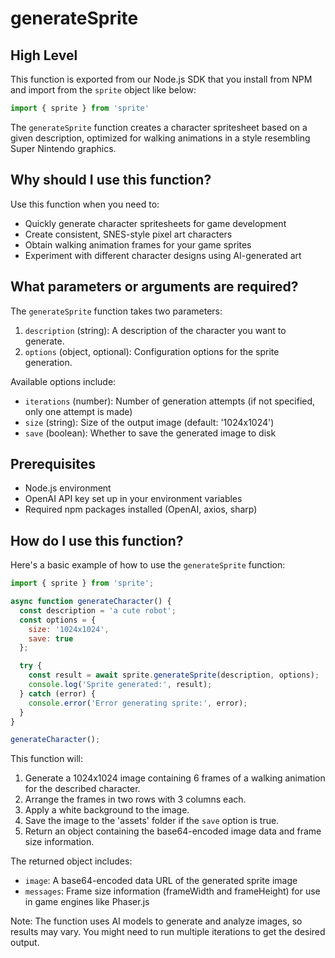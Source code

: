 # generateSprite

## High Level

This function is exported from our Node.js SDK that you install from NPM and import from the `sprite` object like below:

```javascript
import { sprite } from 'sprite'
```

The `generateSprite` function creates a character spritesheet based on a given description, optimized for walking animations in a style resembling Super Nintendo graphics.

## Why should I use this function?

Use this function when you need to:
- Quickly generate character spritesheets for game development
- Create consistent, SNES-style pixel art characters
- Obtain walking animation frames for your game sprites
- Experiment with different character designs using AI-generated art

## What parameters or arguments are required?

The `generateSprite` function takes two parameters:

1. `description` (string): A description of the character you want to generate.
2. `options` (object, optional): Configuration options for the sprite generation.

Available options include:
- `iterations` (number): Number of generation attempts (if not specified, only one attempt is made)
- `size` (string): Size of the output image (default: '1024x1024')
- `save` (boolean): Whether to save the generated image to disk

## Prerequisites

- Node.js environment
- OpenAI API key set up in your environment variables
- Required npm packages installed (OpenAI, axios, sharp)

## How do I use this function?

Here's a basic example of how to use the `generateSprite` function:

```javascript
import { sprite } from 'sprite';

async function generateCharacter() {
  const description = 'a cute robot';
  const options = {
    size: '1024x1024',
    save: true
  };

  try {
    const result = await sprite.generateSprite(description, options);
    console.log('Sprite generated:', result);
  } catch (error) {
    console.error('Error generating sprite:', error);
  }
}

generateCharacter();
```

This function will:
1. Generate a 1024x1024 image containing 6 frames of a walking animation for the described character.
2. Arrange the frames in two rows with 3 columns each.
3. Apply a white background to the image.
4. Save the image to the 'assets' folder if the `save` option is true.
5. Return an object containing the base64-encoded image data and frame size information.

The returned object includes:
- `image`: A base64-encoded data URL of the generated sprite image
- `messages`: Frame size information (frameWidth and frameHeight) for use in game engines like Phaser.js

Note: The function uses AI models to generate and analyze images, so results may vary. You might need to run multiple iterations to get the desired output.
